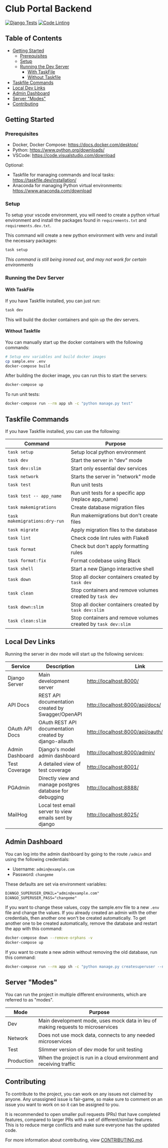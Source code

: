 # Club Portal Backend

[![Django Tests](https://github.com/ufosc/Club-Manager/actions/workflows/django-test.yml/badge.svg)](https://github.com/ufosc/Club-Manager/actions/workflows/django-test.yml)
[![Code Linting](https://github.com/UF-CSU/club-portal-backend/actions/workflows/code-lint.yml/badge.svg)](https://github.com/UF-CSU/club-portal-backend/actions/workflows/code-lint.yml)

## Table of Contents

- [Getting Started](#getting-started)
  - [Prerequisites](#prerequisites)
  - [Setup](#setup)
  - [Running the Dev Server](#running-the-dev-server)
    - [With TaskFile](#with-taskfile)
    - [Without Taskfile](#without-taskfile)
- [Taskfile Commands](#taskfile-commands)
- [Local Dev Links](#local-dev-links)
- [Admin Dashboard](#admin-dashboard)
- [Server "Modes"](#server-modes)
- [Contributing](#contributing)

## Getting Started

### Prerequisites

- Docker, Docker Compose: <https://docs.docker.com/desktop/>
- Python: <https://www.python.org/downloads/>
- VSCode: <https://code.visualstudio.com/download>

Optional:

- Taskfile for managing commands and local tasks: <https://taskfile.dev/installation/>
- Anaconda for managing Python virtual environments: <https://www.anaconda.com/download>

### Setup

To setup your vscode environment, you will need to create a python virtual environment and install the packages found in `requirements.txt` and `requirements.dev.txt`.

This command will create a new python environment with venv and install the necessary packages:

```sh
task setup
```

_This command is still being ironed out, and may not work for certain environments_

### Running the Dev Server

#### With TaskFile

If you have Taskfile installed, you can just run:

```sh
task dev
```

This will build the docker containers and spin up the dev servers.

#### Without Taskfile

You can manually start up the docker containers with the following commands:

```sh
# Setup env variables and build docker images
cp sample.env .env
docker-compose build
```

After building the docker image, you can run this to start the servers:

```sh
docker-compose up
```

To run unit tests:

```sh
docker-compose run --rm app sh -c "python manage.py test"
```

## Taskfile Commands

If you have Taskfile installed, you can use the following:

| Command                       | Purpose                                                       |
| ----------------------------- | ------------------------------------------------------------- |
| `task setup`                  | Setup local python environment                                |
| `task dev`                    | Start the server in "dev" mode                                |
| `task dev:slim`               | Start only essential dev services                             |
| `task network`                | Starts the server in "network" mode                           |
| `task test`                   | Run unit tests                                                |
| `task test -- app_name`       | Run unit tests for a specific app (replace app_name)          |
| `task makemigrations`         | Create database migration files                               |
| `task makemigrations:dry-run` | Run makemigrations but don't create files                     |
| `task migrate`                | Apply migration files to the database                         |
| `task lint`                   | Check code lint rules with Flake8                             |
| `task format`                 | Check but don't apply formatting rules                        |
| `task format:fix`             | Format codebase using Black                                   |
| `task shell`                  | Start a new Django interactive shell                          |
| `task down`                   | Stop all docker containers created by `task dev`              |
| `task clean`                  | Stop containers and remove volumes created by `task dev`      |
| `task down:slim`              | Stop all docker containers created by `task dev:slim`         |
| `task clean:slim`             | Stop containers and remove volumes created by `task dev:slim` |

## Local Dev Links

Running the server in dev mode will start up the following services:

| Service         | Description                                              | Link                                           |
| --------------- | -------------------------------------------------------- | ---------------------------------------------- |
| Django Server   | Main development server                                  | <http://localhost:8000/>                       |
| API Docs        | REST API documentation created by Swagger/OpenAPI        | <http://localhost:8000/api/docs/>              |
| OAuth API Docs  | OAuth REST API documentation created by django-allauth   | <http://localhost:8000/api/oauth/openapi.html> |
| Admin Dashboard | Django's model admin dashboard                           | <http://localhost:8000/admin/>                 |
| Test Coverage   | A detailed view of test coverage                         | <http://localhost:8001/>                       |
| PGAdmin         | Directly view and manage postgres database for debugging | <http://localhost:8888/>                       |
| MailHog         | Local test email server to view emails sent by django    | <http://localhost:8025/>                       |

## Admin Dashboard

You can log into the admin dashboard by going to the route `/admin` and using the following credentials:

- Username: `admin@example.com`
- Password: `changeme`

These defaults are set via environment variables:

```txt
DJANGO_SUPERUSER_EMAIL="admin@example.com"
DJANGO_SUPERUSER_PASS="changeme"
```

If you want to change these values, copy the sample.env file to a new `.env` file and change the values. If you already created an admin with the other credentials, then another one won't be created automatically. To get another one to be created automatically, remove the database and restart the app with this command:

```sh
docker-compose down --remove-orphans -v
docker-compose up
```

If you want to create a new admin without removing the old database, run this command:

```sh
docker-compose run --rm app sh -c "python manage.py createsuperuser --no-input"
```

## Server "Modes"

You can run the project in multiple different environments, which are referred to as "modes".

| Mode       | Purpose                                                                          |
| ---------- | -------------------------------------------------------------------------------- |
| Dev        | Main development mode, uses mock data in leu of making requests to microservices |
| Network    | Does not use mock data, connects to any needed microservices                     |
| Test       | Slimmer version of dev mode for unit testing                                     |
| Production | When the project is run in a cloud environment and receiving traffic             |

## Contributing

To contribute to the project, you can work on any issues not claimed by anyone. Any unassigned issue is fair-game, so make sure to comment on an issue you want to work on so it can be assigned to you.

It is recommended to open smaller pull requests (PRs) that have completed features, compared to larger PRs with a set of different/similar features. This is to reduce merge conflicts and make sure everyone has the updated code.

For more information about contributing, view [CONTRIBUTING.md](./CONTRIBUTING.md).
